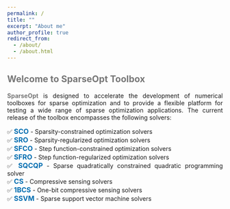 ```yaml
---
permalink: /
title: ""
excerpt: "About me"
author_profile: true
redirect_from: 
  - /about/
  - /about.html
---
```


<style>
a:link {
  text-decoration: none;
}

a:visited {
  text-decoration: none;
}

a:hover {
  text-decoration: underline;
}

a:active {
  text-decoration: underline;
}
</style>

 
<div class="top-right-container">
    <!-- Your Markdown content here -->
    <div class="top-right-content">
        <script type='text/javascript' id='mapmyvisitors' src='https://mapmyvisitors.com/map.js?cl=777777&w=150&t=tt&d=HPcu2PQQVqpyclUxmAqbL9iwvLM8SXHaoaSE5UQQZL4&co=ffffff&ct=777777'></script>
    </div>
</div>

##  <span style="color:#777777"> Welcome to SparseOpt Toolbox </span> 

<div style="text-align:justify">  
<b style="color:#777777">SparseOpt</b> is designed to accelerate the development of numerical toolboxes for sparse optimization and to provide a flexible platform for testing a wide range of sparse optimization applications. 
<!--For more information, please refer to <a style="font-size: 16px; font-weight: bold;color:#006DB0" href="" target="_blank">menu-of-SparseOpt</a>. -->
The current release of the toolbox encompasses the following solvers:
</div>

<p style="line-height: 2;"></p>

<div style="text-align:justify"> ✅ <a style="font-size: 16px; font-weight: bold;color:#006DB0" href="https://sparseopt.github.io/SCO/" target="_blank">SCO</a> - Sparsity-constrained optimization solvers</div>
<div style="text-align:justify"> ✅ <a style="font-size: 16px; font-weight: bold;color:#006DB0" href="https://sparseopt.github.io/SRO/" target="_blank">SRO</a> - Sparsity-regularized optimization solvers</div>
<div style="text-align:justify"> ✅ <a style="font-size: 16px; font-weight: bold;color:#006DB0" href="https://sparseopt.github.io/SFCO/" target="_blank">SFCO</a> - Step function-constrained optimization solvers</div>
<div style="text-align:justify"> ✅ <a style="font-size: 16px; font-weight: bold;color:#006DB0" href="https://sparseopt.github.io/SFRO/" target="_blank">SFRO</a> - Step function-regularized optimization solvers</div>
<div style="text-align:justify"> ✅ <a style="font-size: 16px; font-weight: bold;color:#006DB0" href="https://sparseopt.github.io/SQCQP/" target="_blank">SQCQP</a> - Sparse quadratically constrained quadratic programming solver</div>
<div style="text-align:justify"> ✅ <a style="font-size: 16px; font-weight: bold;color:#006DB0" href="https://sparseopt.github.io/CS/" target="_blank">CS</a> - Compressive sensing solvers</div>
<div style="text-align:justify"> ✅ <a style="font-size: 16px; font-weight: bold;color:#006DB0" href="https://sparseopt.github.io/1BCS/" target="_blank">1BCS</a> - One-bit compressive sensing solvers</div>
<div style="text-align:justify"> ✅ <a style="font-size: 16px; font-weight: bold;color:#006DB0" href="https://sparseopt.github.io/SSVM/" target="_blank">SSVM</a> - Sparse support vector machine solvers</div>
